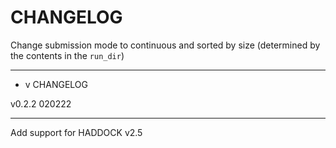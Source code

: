 # CHANGELOG


Change submission mode to continuous and sorted by size (determined by the contents in the `run_dir`)

* * *
- v
CHANGELOG

v0.2.2 020222
* * *

Add support for HADDOCK v2.5
